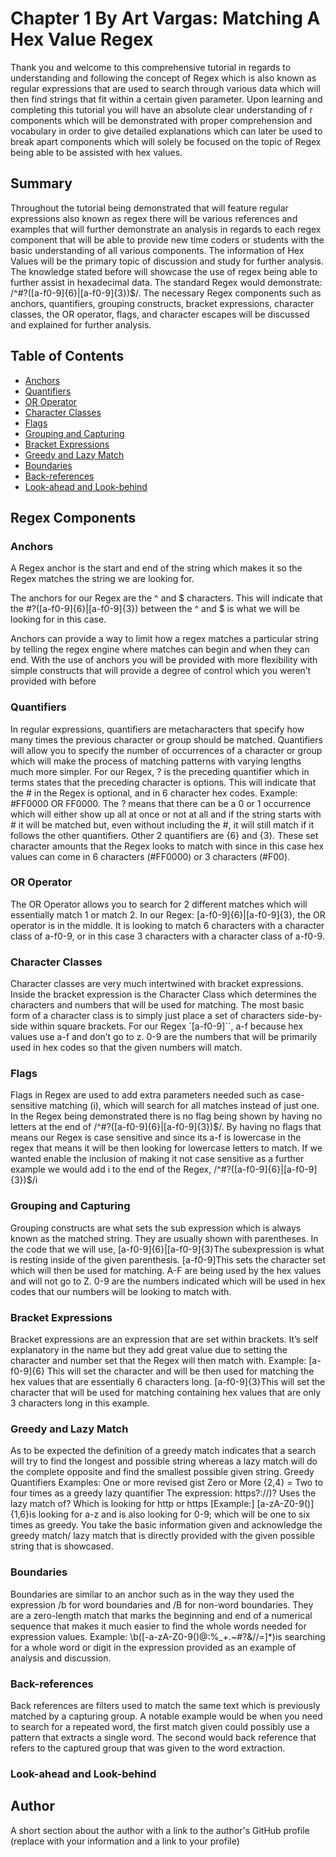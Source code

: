 # Chapter 1 By Art Vargas: Matching A Hex Value Regex

Thank you and welcome to this comprehensive tutorial in regards to understanding and following the concept of Regex which is also known as regular expressions that are used to search through various data which will then find strings that fit within a certain given parameter. Upon learning and completing this tutorial you will have an absolute clear understanding of r components which will be demonstrated with proper comprehension and vocabulary in order to give detailed explanations which can later be used to break apart components which will solely be focused on the topic of Regex being able to be assisted with hex values.



## Summary

Throughout the tutorial being demonstrated that will feature regular expressions also known as regex there will be various references and examples that will further demonstrate an analysis in regards to each regex component that will be able to provide new time coders or students with the basic understanding of all various components. The information of Hex Values will be the primary topic of discussion and study for further analysis. The knowledge stated before will showcase the use of regex being able to further assist in hexadecimal data. The standard Regex would demonstrate: /^#?([a-f0-9]{6}|[a-f0-9]{3})$/. The necessary Regex components such as anchors, quantifiers, grouping constructs, bracket expressions, character classes, the OR operator, flags, and character escapes will be discussed and explained for further analysis.





## Table of Contents

- [Anchors](#anchors)
- [Quantifiers](#quantifiers)
- [OR Operator](#or-operator)
- [Character Classes](#character-classes)
- [Flags](#flags)
- [Grouping and Capturing](#grouping-and-capturing)
- [Bracket Expressions](#bracket-expressions)
- [Greedy and Lazy Match](#greedy-and-lazy-match)
- [Boundaries](#boundaries)
- [Back-references](#back-references)
- [Look-ahead and Look-behind](#look-ahead-and-look-behind)

## Regex Components

### Anchors

A Regex anchor is the start and end of the string which makes it so the Regex matches the string we are looking for.

The anchors for our Regex are the ^ and $ characters. This will indicate that the #?([a-f0-9]{6}|[a-f0-9]{3}) between the ^ and $ is what we will be looking for in this case.

 Anchors can provide a way to limit how a regex matches a particular string by telling the regex engine where matches can begin and when they can end. With the use of anchors you will be provided with more flexibility with simple constructs that will provide a degree of control which you weren’t provided with before 


### Quantifiers

In regular expressions, quantifiers are metacharacters that specify how many times the previous character or group should be matched. Quantifiers will allow you to specify the number of occurrences of a character or group which will make the process of matching patterns with varying lengths much more simpler. For our Regex, ? is the preceding quantifier which in terms states that the preceding character is options. This will indicate that the  # in the Regex is optional, and in 6 character hex codes. 
Example: #FF0000 OR FF0000.
The ? means that there can be a 0 or 1 occurrence which will either show up all at once or not at all and if the string starts with  # it will be matched but, even without including the  #, it will still match if it follows the other quantifiers. Other 2 quantifiers are {6} and {3}. These set character amounts that the Regex looks to match with since in this case hex values can come in 6 characters (#FF0000) or 3 characters (#F00).

### OR Operator

The OR Operator allows you to search for 2 different matches which will essentially match 1 or match 2.
In our Regex: [a-f0-9]{6}|[a-f0-9]{3}, the OR operator is in the middle. It is looking to match 6 characters with a character class of a-f0-9, or in this case 3 characters with a character class of a-f0-9.

### Character Classes

Character classes are very much intertwined with bracket expressions. Inside the bracket expression is the Character Class which determines the characters and numbers that will be used for matching. The most basic form of a character class is to simply just place a set of characters side-by-side within square brackets. For our Regex `[a-f0-9]``, a-f because hex values use a-f and don’t go to z. 0-9 are the numbers that will be primarily used in hex codes so that the given numbers will match.


### Flags

Flags in Regex are used to add extra parameters needed such as case-sensitive matching (i), which will search for all matches instead of just one. In the Regex being demonstrated there is no flag being shown by having no letters at the end of /^#?([a-f0-9]{6}|[a-f0-9]{3})$/.
By having no flags that means our Regex is case sensitive and since its a-f is lowercase in the regex that means it will be then looking for lowercase letters to match.
If we wanted enable the inclusion of making it not case sensitive as a further example  we would add  i to the end of the Regex,  /^#?([a-f0-9]{6}|[a-f0-9]{3})$/i

### Grouping and Capturing

Grouping constructs are what sets the sub expression which is always known as the matched string. They are usually shown with parentheses. In the code that we will use, [a-f0-9]{6}|[a-f0-9]{3}The subexpression is what is resting inside of the given parenthesis. 
[a-f0-9]This sets the character set which will then be used for matching. A-F are being used by the hex values and will not go to Z. 0-9 are the numbers indicated which will be used in hex codes that our numbers will be looking to match with.

### Bracket Expressions

Bracket expressions are an expression that are set within brackets. It’s self explanatory in the name but they add great value due to setting the character and number set that the Regex will then match with.
Example: [a-f0-9]{6} This will set the character and will be then used for matching the hex values that are essentially 6 characters long. [a-f0-9]{3}This will set the character that will be used for matching containing hex values that are only 3 characters long in this example.

### Greedy and Lazy Match

As to be expected the definition of a greedy match indicates that a search will try to find the longest and possible string whereas a lazy match will do the complete opposite and find the smallest possible given string.
Greedy Quantifiers Examples:
One or more revised gist
Zero or More
{2,4} = Two to four times as a greedy lazy quantifier
The expression: https?:\/\/)? Uses the lazy match of? Which is looking for http or https [Example:] [a-zA-Z0-9()]{1,6}is looking for a-z and is also looking for 0-9; which will be one to six times as greedy. You take the basic information given and acknowledge the greedy match/ lazy match that is directly provided with the given possible string that is showcased.

### Boundaries

Boundaries are similar to an anchor such as in the way they used the expression /b for word boundaries and /B for non-word boundaries. They are a zero-length match that marks the beginning and end of a numerical sequence that makes it much easier to find the whole words needed for expression values. 
Example:  \b([-a-zA-Z0-9()@:%_\+.~#?&//=]*)is searching for a whole word or digit in the expression provided as an example of analysis and discussion.

### Back-references

Back references are filters used to match the same text which is previously matched by a capturing group. A notable example would be when you need to search for a repeated word, the first match given could possibly use a pattern that extracts a single word. The second would back reference that refers to the captured group that was given to the word extraction.

### Look-ahead and Look-behind

## Author

A short section about the author with a link to the author's GitHub profile (replace with your information and a link to your profile)
